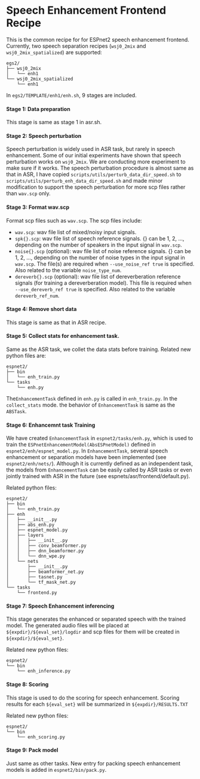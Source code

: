 # Speech Enhancement Frontend Recipe

This is the common recipe for for ESPnet2 speech enhancement frontend. Currently, two speech separation recipes (`wsj0_2mix` and `wsj0_2mix_spatialized`) are supported:
```
egs2/
├── wsj0_2mix
│   └── enh1
└── wsj0_2mix_spatialized
    └── enh1
```
In `egs2/TEMPLATE/enh1/enh.sh`, 9 stages are included.

#### Stage 1: Data preparation
This stage is same as stage 1 in asr.sh.

#### Stage 2: Speech perturbation
Speech perturbation is widely used in ASR task, but rarely in speech enhancement. Some of our initial experiments have shown that speech perturbation works on `wsj0_2mix`. We are conducting more experiment to make sure if it works.
The speech perturbation procedure is almost same as that in ASR, I have copied `scripts/utils/perturb_data_dir_speed.sh` to `scripts/utils/perturb_enh_data_dir_speed.sh` and made minor modification to support the speech perturbation for more scp files rather than `wav.scp` only.

#### Stage 3: Format wav.scp
Format scp files such as `wav.scp`. The scp files include:
  + `wav.scp`: wav file list of mixed/noisy input signals.
  + `spk{}.scp`: wav file list of speech reference signals. {} can be 1, 2, ..., depending on the number of speakers in the input signal in `wav.scp`.
  + `noise{}.scp` (optional): wav file list of noise reference signals. {} can be 1, 2, ..., depending on the number of noise types in the input signal in `wav.scp`. The file(s) are required when `--use_noise_ref true` is specified. Also related to the variable `noise_type_num`.
  + `dereverb{}.scp` (optional): wav file list of dereverberation reference signals (for training a dereverberation model). This file is required when `--use_dereverb_ref true` is specified. Also related to the variable `dereverb_ref_num`.

#### Stage 4: Remove short data
This stage is same as that in ASR recipe.

#### Stage 5: Collect stats for enhancement task.
Same as the ASR task, we collet the data stats before training. Related new python files are:
```
espnet2/
├── bin
│   └── enh_train.py
└── tasks
    └── enh.py
```
The`EnhancementTask` defined in `enh.py` is called in `enh_train.py`. In the `collect_stats` mode. the behavior of `EnhancementTask` is same as the `ABSTask`.

#### Stage 6: Enhancemnt task Training
We have created `EnhancementTask` in `espnet2/tasks/enh.py`, which is used to train the `ESPnetEnhancementModel(AbsESPnetModel)` defined in `espnet2/enh/espnet_model.py`. 
In `EnhancementTask`, several speech enhancement or separation models have been implemented (see `espnet2/enh/nets/`). Although it is currently defined as an independent task, the models from `EnhancementTask` can be easily called by ASR tasks or even jointly trained with ASR in the future (see espnets/asr/frontend/default.py).

Related python files:
```
espnet2/
├── bin
│   └── enh_train.py
├── enh
│   ├── __init__.py
│   ├── abs_enh.py
│   ├── espnet_model.py
│   ├── layers
│   │   ├── __init__.py
│   │   ├── conv_beamformer.py
│   │   ├── dnn_beamformer.py
│   │   └── dnn_wpe.py
│   └── nets
│       ├── __init__.py
│       ├── beamformer_net.py
│       ├── tasnet.py
│       └── tf_mask_net.py
└── tasks
    └── frontend.py
```

#### Stage 7: Speech Enhancement inferencing
This stage generates the enhanced or separated speech with the trained model. The generated audio files will be placed at `${expdir}/${eval_set}/logdir` and scp files for them will be created in `${expdir}/${eval_set}`.

Related new python files:
```
espnet2/
└── bin
    └── enh_inference.py
```

#### Stage 8: Scoring

This stage is used to do the scoring for speech enhancement. Scoring results for each `${eval_set}` will be summarized in `${expdir}/RESULTS.TXT`

Related new python files:

```
espnet2/
└── bin
    └── enh_scoring.py
```

#### Stage 9: Pack model

Just same as other tasks. New entry for packing speech enhancement models is added in `espnet2/bin/pack.py`.
